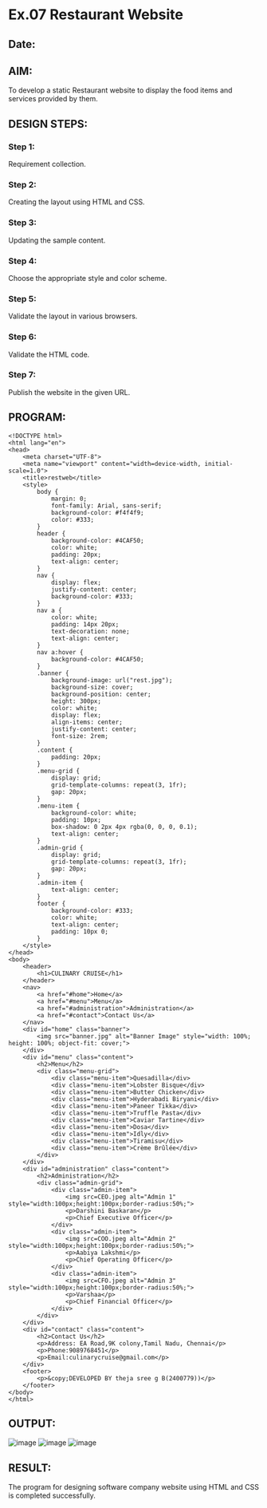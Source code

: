 # Ex.07 Restaurant Website
## Date:

## AIM:
To develop a static Restaurant website to display the food items and services provided by them.

## DESIGN STEPS:

### Step 1:
Requirement collection.

### Step 2:
Creating the layout using HTML and CSS.

### Step 3:
Updating the sample content.

### Step 4:
Choose the appropriate style and color scheme.

### Step 5:
Validate the layout in various browsers.

### Step 6:
Validate the HTML code.

### Step 7:
Publish the website in the given URL.

## PROGRAM:
```
<!DOCTYPE html>
<html lang="en">
<head>
    <meta charset="UTF-8">
    <meta name="viewport" content="width=device-width, initial-scale=1.0">
    <title>restweb</title>
    <style>
        body {
            margin: 0;
            font-family: Arial, sans-serif;
            background-color: #f4f4f9;
            color: #333;
        }
        header {
            background-color: #4CAF50;
            color: white;
            padding: 20px;
            text-align: center;
        }
        nav {
            display: flex;
            justify-content: center;
            background-color: #333;
        }
        nav a {
            color: white;
            padding: 14px 20px;
            text-decoration: none;
            text-align: center;
        }
        nav a:hover {
            background-color: #4CAF50;
        }
        .banner {
            background-image: url("rest.jpg");
            background-size: cover;
            background-position: center;
            height: 300px;
            color: white;
            display: flex;
            align-items: center;
            justify-content: center;
            font-size: 2rem;
        }
        .content {
            padding: 20px;
        }
        .menu-grid {
            display: grid;
            grid-template-columns: repeat(3, 1fr);
            gap: 20px;
        }
        .menu-item {
            background-color: white;
            padding: 10px;
            box-shadow: 0 2px 4px rgba(0, 0, 0, 0.1);
            text-align: center;
        }
        .admin-grid {
            display: grid;
            grid-template-columns: repeat(3, 1fr);
            gap: 20px;
        }
        .admin-item {
            text-align: center;
        }
        footer {
            background-color: #333;
            color: white;
            text-align: center;
            padding: 10px 0;
        }
    </style>
</head>
<body>
    <header>
        <h1>CULINARY CRUISE</h1>
    </header>
    <nav>
        <a href="#home">Home</a>
        <a href="#menu">Menu</a>
        <a href="#administration">Administration</a>
        <a href="#contact">Contact Us</a>
    </nav>
    <div id="home" class="banner">
        <img src="banner.jpg" alt="Banner Image" style="width: 100%; height: 100%; object-fit: cover;">
    </div>
    <div id="menu" class="content">
        <h2>Menu</h2>
        <div class="menu-grid">
            <div class="menu-item">Quesadilla</div>
            <div class="menu-item">Lobster Bisque</div>
            <div class="menu-item">Butter Chicken</div>
            <div class="menu-item">Hyderabadi Biryani</div>
            <div class="menu-item">Paneer Tikka</div>
            <div class="menu-item">Truffle Pasta</div>
            <div class="menu-item">Caviar Tartine</div>
            <div class="menu-item">Dosa</div>
            <div class="menu-item">Idly</div>
            <div class="menu-item">Tiramisu</div>
            <div class="menu-item">Crème Brûlée</div>
        </div>
    </div>
    <div id="administration" class="content">
        <h2>Administration</h2>
        <div class="admin-grid">
            <div class="admin-item">
                <img src=CEO.jpeg alt="Admin 1" style="width:100px;height:100px;border-radius:50%;">
                <p>Darshini Baskaran</p>
                <p>Chief Executive Officer</p>
            </div>
            <div class="admin-item">
                <img src=COO.jpeg alt="Admin 2" style="width:100px;height:100px;border-radius:50%;">
                <p>Aabiya Lakshmi</p>
                <p>Chief Operating Officer</p>
            </div>
            <div class="admin-item">
                <img src=CFO.jpeg alt="Admin 3" style="width:100px;height:100px;border-radius:50%;">
                <p>Varshaa</p>
                <p>Chief Financial Officer</p>
            </div>
        </div>
    </div>
    <div id="contact" class="content">
        <h2>Contact Us</h2>
        <p>Address: EA Road,9K colony,Tamil Nadu, Chennai</p>
        <p>Phone:9089768451</p>
        <p>Email:culinarycruise@gmail.com</p>
    </div>
    <footer>
        <p>&copy;DEVELOPED BY theja sree g B(2400779))</p>
    </footer>
</body>
</html>

```

## OUTPUT:
![image](https://github.com/user-attachments/assets/77af65d3-5b86-4655-8d58-83f5de1be27f)
![image](https://github.com/user-attachments/assets/6c7d6244-6243-42ae-a452-4e831b49b58b)
![image](https://github.com/user-attachments/assets/f4038dd4-70ad-4366-ac06-4f1858134eb8)





## RESULT:
The program for designing software company website using HTML and CSS is completed successfully.
